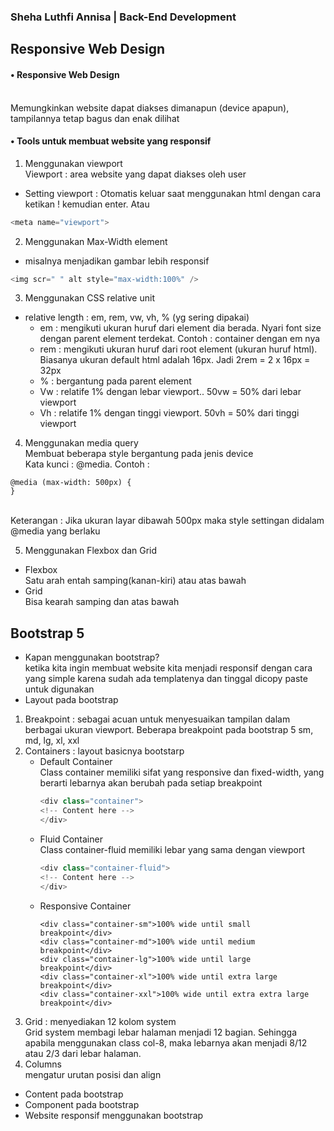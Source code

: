 ### Sheha Luthfi Annisa | Back-End Development

## **Responsive Web Design**
#### • Responsive Web Design
<br> Memungkinkan website dapat diakses dimanapun (device apapun), tampilannya tetap bagus dan enak dilihat
#### • Tools untuk membuat website yang responsif
1. Menggunakan viewport
<br> Viewport : area website yang dapat diakses oleh user
- Setting viewport : Otomatis keluar saat menggunakan html dengan cara ketikan ! kemudian enter. Atau 
```javascript
<meta name="viewport">
```
2. Menggunakan Max-Width element
- misalnya menjadikan gambar lebih responsif
```javascript
<img scr=" " alt style="max-width:100%" />
```
3. Menggunakan CSS relative unit
-  relative length : em, rem, vw, vh, % (yg sering dipakai)
   - em : mengikuti ukuran huruf dari element dia berada. Nyari font size dengan parent element terdekat. Contoh : container dengan em nya
   - rem : mengikuti ukuran huruf dari root element (ukuran huruf html). Biasanya ukuran default html adalah 16px. Jadi 2rem = 2 x 16px = 32px
   - % : bergantung pada parent element 
   - Vw : relatife 1% dengan lebar viewport.. 50vw = 50% dari lebar viewport
   - Vh : relatife 1% dengan tinggi viewport. 50vh = 50% dari tinggi viewport
4. Menggunakan media query
<br> Membuat beberapa style bergantung pada jenis device
<br> Kata kunci : @media. Contoh :
```
@media (max-width: 500px) {
}
```
<br> Keterangan : Jika ukuran layar dibawah 500px maka style settingan didalam @media yang berlaku

5. Menggunakan Flexbox dan Grid
- Flexbox
<br> Satu arah entah samping(kanan-kiri) atau atas bawah
- Grid
<br> Bisa kearah samping dan atas bawah

## **Bootstrap 5**
- Kapan menggunakan bootstrap?
<br> ketika kita ingin membuat website kita menjadi responsif dengan cara yang simple karena sudah ada templatenya dan tinggal dicopy paste untuk digunakan
- Layout pada bootstrap
1. Breakpoint : sebagai acuan untuk menyesuaikan tampilan dalam berbagai ukuran viewport. Beberapa breakpoint pada bootstrap 5 sm, md, lg, xl, xxl
2. Containers : layout basicnya bootstarp
   - Default Container
     <br> Class container memiliki sifat yang responsive dan fixed-width, yang berarti lebarnya akan berubah pada setiap breakpoint
     ```javascript
     <div class="container">
     <!-- Content here -->
     </div>
     ```
   - Fluid Container
     <br> Class container-fluid memiliki lebar yang sama dengan viewport
     ```javascript
     <div class="container-fluid">
     <!-- Content here -->
     </div>
     ``` 
   - Responsive Container
     ```
     <div class="container-sm">100% wide until small breakpoint</div>
     <div class="container-md">100% wide until medium breakpoint</div>
     <div class="container-lg">100% wide until large breakpoint</div>
     <div class="container-xl">100% wide until extra large breakpoint</div>
     <div class="container-xxl">100% wide until extra extra large breakpoint</div>
     ```
3. Grid : menyediakan 12 kolom system
<br> Grid system membagi lebar halaman menjadi 12 bagian. Sehingga apabila menggunakan class col-8, maka lebarnya akan menjadi 8/12 atau 2/3 dari lebar halaman.
5. Columns
<br> mengatur urutan posisi dan align
- Content pada bootstrap
- Component pada bootstrap
- Website responsif menggunakan bootstrap
